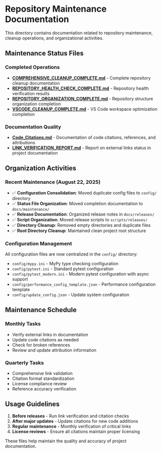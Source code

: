 # Repository Maintenance Documentation

This directory contains documentation related to repository maintenance, cleanup operations, and organizational activities.

## Maintenance Status Files

### Completed Operations
- **[COMPREHENSIVE_CLEANUP_COMPLETE.md](./COMPREHENSIVE_CLEANUP_COMPLETE.md)** - Complete repository cleanup documentation
- **[REPOSITORY_HEALTH_CHECK_COMPLETE.md](./REPOSITORY_HEALTH_CHECK_COMPLETE.md)** - Repository health verification results  
- **[REPOSITORY_ORGANIZATION_COMPLETE.md](./REPOSITORY_ORGANIZATION_COMPLETE.md)** - Repository structure organization completion
- **[VSCODE_CLEANUP_COMPLETE.md](./VSCODE_CLEANUP_COMPLETE.md)** - VS Code workspace optimization completion

### Documentation Quality
- **[Code_Citations.md](./Code_Citations.md)** - Documentation of code citations, references, and attributions
- **[LINK_VERIFICATION_REPORT.md](./LINK_VERIFICATION_REPORT.md)** - Report on external links status in project documentation

## Organization Activities

### Recent Maintenance (August 22, 2025)
- ✅ **Configuration Consolidation**: Moved duplicate config files to `config/` directory
- ✅ **Status File Organization**: Moved completion documentation to `docs/maintenance/`
- ✅ **Release Documentation**: Organized release notes in `docs/releases/`
- ✅ **Script Organization**: Moved release scripts to `scripts/releases/`
- ✅ **Directory Cleanup**: Removed empty directories and duplicate files
- ✅ **Root Directory Cleanup**: Maintained clean project root structure

### Configuration Management
All configuration files are now centralized in the `config/` directory:
- `config/mypy.ini` - MyPy type checking configuration
- `config/pytest.ini` - Standard pytest configuration  
- `config/pytest_modern.ini` - Modern pytest configuration with async support
- `config/performance_config_template.json` - Performance configuration template
- `config/update_config.json` - Update system configuration

## Maintenance Schedule

### Monthly Tasks
- Verify external links in documentation
- Update code citations as needed
- Check for broken references
- Review and update attribution information

### Quarterly Tasks
- Comprehensive link validation
- Citation format standardization
- License compliance review
- Reference accuracy verification

## Usage Guidelines

1. **Before releases** - Run link verification and citation checks
2. **After major updates** - Update citations for new code additions
3. **Regular maintenance** - Monthly verification of critical links
4. **License reviews** - Ensure all citations maintain proper licensing

These files help maintain the quality and accuracy of project documentation.
